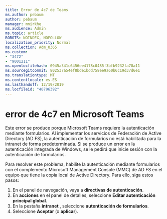 ```yaml
---
title: Error de 4c7 de Teams
ms.author: pebaum
author: pebaum
manager: mnirkhe
ms.audience: Admin
ms.topic: article
ROBOTS: NOINDEX, NOFOLLOW
localization_priority: Normal
ms.collection: Adm_O365
ms.custom:
- "3472"
- "9001211"
ms.openlocfilehash: 0945a341c6456ee4178c0485f3bfb9232fa78a11
ms.sourcegitcommit: 802537a54ef8bde1bdd758ee9a60b6c19d37d6e1
ms.translationtype: MT
ms.contentlocale: es-ES
ms.lasthandoff: 12/19/2019
ms.locfileid: "40796392"
---
```

# <a name="4c7-error-in-microsoft-teams"></a>error de 4c7 en Microsoft Teams

Este error se produce porque Microsoft Teams requiere la autenticación mediante formularios. Al implementar los servicios de Federación de Active Directory (AD FS), la autenticación de formularios no está habilitada para la intranet de forma predeterminada. Si se produce un error en la autenticación integrada de Windows, se le pedirá que inicie sesión con la autenticación de formularios.

Para resolver este problema, habilite la autenticación mediante formularios con el complemento Microsoft Management Console (MMC) de AD FS en el equipo que tiene la copia local de Active Directory. Para ello, siga estos pasos: 

1. En el panel de navegación, vaya a **directivas de autenticación**.
2. En **acciones** en el panel de detalles, seleccione **Editar autenticación principal global**.
3. En la pestaña **intranet** , seleccione **autenticación de formularios**.
4. Seleccione **Aceptar** (o **aplicar**).
